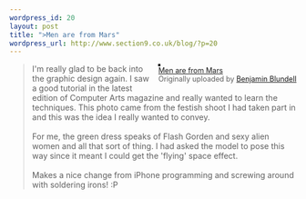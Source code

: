 ```yaml
--- 
wordpress_id: 20
layout: post
title: ">Men are from Mars"
wordpress_url: http://www.section9.co.uk/blog/?p=20
---
```

><div style="float: right; margin-left: 10px; margin-bottom: 10px;"><a href="http://www.flickr.com/photos/section9/4060237527/" title="photo sharing"><img src="http://farm4.static.flickr.com/3485/4060237527_04d5702dd1_m.jpg" alt="" style="border: solid 2px #000000;" /></a><br /><span style="font-size: 0.9em; margin-top: 0px;"><a href="http://www.flickr.com/photos/section9/4060237527/">Men are from Mars</a><br />Originally uploaded by <a href="http://www.flickr.com/people/section9/">Benjamin Blundell</a></span></div>I'm really glad to be back into the graphic design again. I saw a good tutorial in the latest edition of Computer Arts magazine and really wanted to learn the techniques. This photo came from the festish shoot I had taken part in and this was the idea I really wanted to convey.<br /><br />For me, the green dress speaks of Flash Gorden and sexy alien women and all that sort of thing. I had asked the model to pose this way since it meant I could get the 'flying' space effect.<br /><br />Makes a nice change from iPhone programming and screwing around with soldering irons! :P<br clear="all" />
